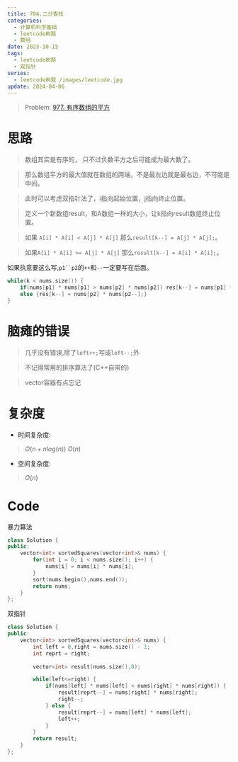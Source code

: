 ```yaml
---
title: 704.二分查找
categories:
  - 计算机科学基础
  - leetcode刷题
  - 数组
date: 2023-10-15
tags:
  - leetcode刷题
  - 双指针
series:
  - leetcode刷题 /images/leetcode.jpg
update: 2024-04-06
---
```

> Problem: [977. 有序数组的平方](https://leetcode.cn/problems/squares-of-a-sorted-array/description/)

# 思路

> 数组其实是有序的， 只不过负数平方之后可能成为最大数了。

>那么数组平方的最大值就在数组的两端，不是最左边就是最右边，不可能是中间。

>此时可以考虑双指针法了，i指向起始位置，j指向终止位置。

>定义一个新数组result，和A数组一样的大小，让k指向result数组终止位置。

>如果 `A[i] * A[i] < A[j] * A[j]` 那么`result[k--] = A[j] * A[j];`。

>如果`A[i] * A[i] >= A[j] * A[j]` 那么`result[k--] = A[i] * A[i];`。

如果执意要这么写,`p1``p2`的`++`和`--`一定要写在后面。

```cpp
while(k < nums.size()) {
	if(nums[p1] * nums[p1] > nums[p2] * nums[p2]) res[k--] = nums[p1] * nums[p1++];
	else {res[k--] = nums[p2] * nums[p2--];}
}
```
# 脑瘫的错误

> 几乎没有错误,除了`left++;`写成`left--;`外

> 不记得常用的排序算法了(C++自带的)

> vector容器有点忘记

# 复杂度

- 时间复杂度:

> $O(n + nlog(n))$ $O(n)$

- 空间复杂度:

> $O(n)$

# Code
  
暴力算法

```C++
class Solution {
public:
    vector<int> sortedSquares(vector<int>& nums) {
        for(int i = 0; i < nums.size(); i++) {
            nums[i] = nums[i] * nums[i];
        }
        sort(nums.begin(),nums.end());
        return nums;
    }
};
```

双指针

```C++
class Solution {
public:
    vector<int> sortedSquares(vector<int>& nums) {
        int left = 0,right = nums.size() - 1;
        int reprt = right;
        
        vector<int> result(nums.size(),0);

        while(left<=right) {
            if(nums[left] * nums[left] < nums[right] * nums[right]) {
                result[reprt--] = nums[right] * nums[right];
                right--;
            } else {
                result[reprt--] = nums[left] * nums[left];
                left++;
            }
        }
        return result;
    }
};
```